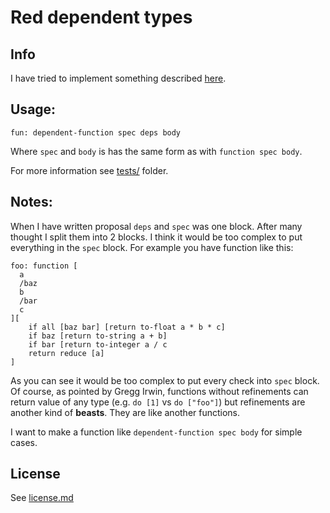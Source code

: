 # Red dependent types

## Info
I have tried to implement something described [here](https://github.com/red/red/wiki/Proposal-__-user-defined-types-%28UDT%29-and-dependent-types#dependent-types).

## Usage:
```
fun: dependent-function spec deps body
```
Where `spec` and `body` is has the same form as with `function spec body`.

For more information see [tests/](tests) folder.

## Notes:
When I have written proposal `deps` and `spec` was one block. After many thought I split them into 2 blocks. I think it would be too complex to put everything in the `spec` block. For example you have function like this:
```
foo: function [
  a
  /baz
  b
  /bar
  c
][
    if all [baz bar] [return to-float a * b * c]
    if baz [return to-string a + b]
    if bar [return to-integer a / c
    return reduce [a]
]
```
As you can see it would be too complex to put every check into `spec` block.   
Of course, as pointed by Gregg Irwin, functions without refinements can return value of any type (e.g. `do [1]` vs `do ["foo"]`) but refinements are another kind of **beasts**. They are like another functions. 

I want to make a function like `dependent-function spec body` for simple cases.
## License

See [license.md](license.md)
